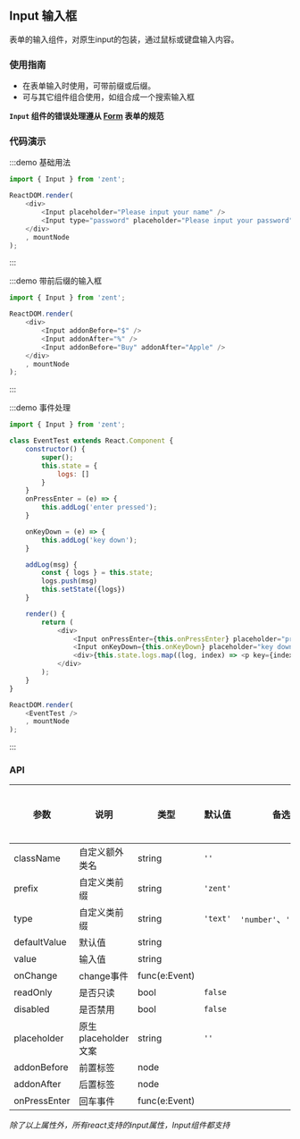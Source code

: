## Input 输入框

表单的输入组件，对原生input的包装，通过鼠标或键盘输入内容。

### 使用指南

- 在表单输入时使用，可带前缀或后缀。
- 可与其它组件组合使用，如组合成一个搜索输入框

**`Input` 组件的错误处理遵从 [Form](https://github.com/youzan/zent/tree/master/packages/zent-form) 表单的规范**

### 代码演示

:::demo 基础用法

```js
import { Input } from 'zent';

ReactDOM.render(
    <div>
        <Input placeholder="Please input your name" />
        <Input type="password" placeholder="Please input your password" />
    </div>
    , mountNode
);

```
:::

:::demo 带前后缀的输入框

```js
import { Input } from 'zent';

ReactDOM.render(
    <div>
        <Input addonBefore="$" />
        <Input addonAfter="%" />
        <Input addonBefore="Buy" addonAfter="Apple" />
    </div>
    , mountNode
);
```
:::

:::demo 事件处理

```js
import { Input } from 'zent';

class EventTest extends React.Component {
    constructor() {
        super();
        this.state = {
            logs: []
        }
    }
    onPressEnter = (e) => {
        this.addLog('enter pressed');
    }

    onKeyDown = (e) => {
        this.addLog('key down');
    }

    addLog(msg) {
        const { logs } = this.state;
        logs.push(msg)
        this.setState({logs})
    }

    render() {
        return (
            <div>
                <Input onPressEnter={this.onPressEnter} placeholder="press enter"/>
                <Input onKeyDown={this.onKeyDown} placeholder="key down"/>
                <div>{this.state.logs.map((log, index) => <p key={index}>{log}</p>)}</div>
            </div>
        );
    }
}

ReactDOM.render(
    <EventTest />
    , mountNode
);
```
:::


### API

| 参数           | 说明              | 类型            | 默认值      | 备选值                     | 是否必填 |
| ------------ | --------------- | ------------- | -------- | ----------------------- | ---- |
| className    | 自定义额外类名         | string        | `''`     |                         | 否    |
| prefix       | 自定义类前缀          | string        | `'zent'` |                         | 否    |
| type         | 自定义类前缀          | string        | `'text'` | `'number'`、`'password'` | 否    |
| defaultValue | 默认值             | string        |          |                         | 否    |
| value        | 输入值             | string        |          |                         | 否    |
| onChange     | change事件        | func(e:Event) |          |                         | 否    |
| readOnly     | 是否只读            | bool          | `false`  |                         | 否    |
| disabled     | 是否禁用            | bool          | `false`  |                         | 否    |
| placeholder  | 原生placeholder文案 | string        | `''`     |                         | 否    |
| addonBefore  | 前置标签            | node          |          |                         | 否    |
| addonAfter   | 后置标签            | node          |          |                         | 否    |
| onPressEnter | 回车事件            | func(e:Event) |          |                         | 否    |

_除了以上属性外，所有react支持的input属性，Input组件都支持_

<style>
.zent-input-wrapper {
    width: 200px;
    margin-bottom: 20px;
}
</style>
